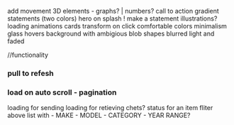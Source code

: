 add movement 
3D elements - graphs? | numbers? 
call to action gradient statements (two colors)
hero on splash !  make a statement 
illustrations?
loading animations
cards transform on click
comfortable colors
minimalism
glass hovers
background with ambigious blob shapes blurred light and faded


//functionality
### pull to refesh
### load on auto scroll - pagination
loading for sending 
loading for retieving
chets?
status for an item
fliter above list with
    - MAKE
    - MODEL 
    - CATEGORY
    - YEAR RANGE?